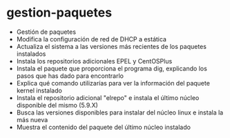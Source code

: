 # gestion-paquetes
* Gestión de paquetes      
* Modifica la configuración de red de DHCP a estática     
* Actualiza el sistema a las versiones más recientes de los paquetes instalados     
* Instala los repositorios adicionales EPEL y CentOSPlus     
* Instala el paquete que proporciona el programa dig, explicando los pasos que has dado para encontrarlo     
* Explica qué comando utilizarías para ver la información del paquete kernel instalado     
* Instala el repositorio adicional "elrepo" e instala el último núcleo disponible del mismo (5.9.X)     
* Busca las versiones disponibles para instalar del núcleo linux e instala la más nueva     
* Muestra el contenido del paquete del último núcleo instalado
